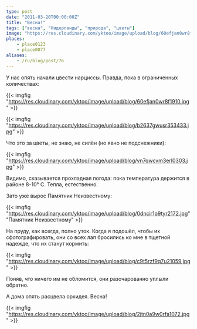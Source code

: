 ```yaml
---
type: post
date: "2011-03-20T00:00:00Z"
title: "Весна!"
tags: ["весна", "Нидерланды", "природа", "цветы"]
image: "https://res.cloudinary.com/yktoo/image/upload/blog/60efjan0wr8f1910.jpg"
places:
    - place0123
    - place0077
aliases:
    - /ru/blog/post/76
---
```


У нас опять начали цвести нарциссы. Правда, пока в ограниченных количествах:

{{< imgfig "https://res.cloudinary.com/yktoo/image/upload/blog/60efjan0wr8f1910.jpg" >}}

<!--more-->

{{< imgfig "https://res.cloudinary.com/yktoo/image/upload/blog/b2637gwusr353433.jpg" >}}

Что это за цветы, не знаю, не силён (но явно не подснежники):

{{< imgfig "https://res.cloudinary.com/yktoo/image/upload/blog/vn7qwcvm3erl0303.jpg" >}}

Видимо, сказывается прохладная погода: пока температура держится в районе 8-10° C. Тепла, естественно.

Зато уже вырос Памятник Неизвестному:

{{< imgfig "https://res.cloudinary.com/yktoo/image/upload/blog/0dncir1p9tyr2172.jpg" "Памятник Неизвестному" >}}

На пруду, как всегда, полно уток. Когда я подошёл, чтобы их сфотографировать, они со всех лап бросились ко мне в тщетной надежде, что их станут кормить:

{{< imgfig "https://res.cloudinary.com/yktoo/image/upload/blog/c9t5rzf9q7u21059.jpg" >}}

Поняв, что ничего им не обломится, они разочарованно уплыли обратно.

А дома опять расцвела орхидея. Весна!

{{< imgfig "https://res.cloudinary.com/yktoo/image/upload/blog/2jtn0a9w0rfa1072.jpg" >}}

